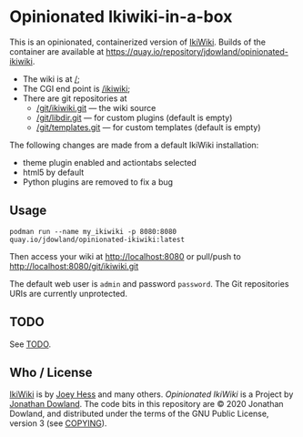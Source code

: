 # Opinionated Ikiwiki-in-a-box

This is an opinionated, containerized version of
[IkiWiki](https://ikiwiki.info).
Builds of the container are available at
<https://quay.io/repository/jdowland/opinionated-ikiwiki>.

 * The wiki is at [/](/);
 * The CGI end point is [/ikiwiki](/ikiwiki);
 * There are git repositories at
   * [/git/ikiwiki.git](/git/ikiwiki.git) — the wiki source
   * [/git/libdir.git](/git/libdir.git) — for custom plugins (default is empty)
   * [/git/templates.git](/git/templates.git) — for custom templates (default is empty)

The following changes are made from a default IkiWiki installation:

 * theme plugin enabled and actiontabs selected
 * html5 by default
 * Python plugins are removed to fix a bug

## Usage

    podman run --name my_ikiwiki -p 8080:8080 quay.io/jdowland/opinionated-ikiwiki:latest

Then access your wiki at <http://localhost:8080>
or pull/push to <http://localhost:8080/git/ikiwiki.git>

The default web user is `admin` and password `password`.
The Git repositories URIs are currently unprotected.

## TODO

See [TODO](TODO).

## Who / License

[IkiWiki](https://ikiwiki.info) is by [Joey Hess](http://joeyh.name/)
and many others. *Opinionated IkiWiki* is a Project by
[Jonathan Dowland](https://jmtd.net). The code bits in this repository
are © 2020 Jonathan Dowland, and distributed under the terms of the GNU
Public License, version 3 (see [COPYING](COPYING)).
